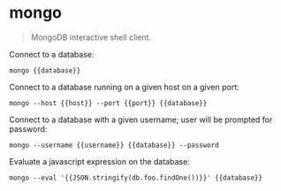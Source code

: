 mongo
=====

> MongoDB interactive shell client.

Connect to a database:

    mongo {{database}}

Connect to a database running on a given host on a given port:

    mongo --host {{host}} --port {{port}} {{database}}

Connect to a database with a given username; user will be prompted for password:

    mongo --username {{username}} {{database}} --password

Evaluate a javascript expression on the database:

    mongo --eval '{{JSON.stringify(db.foo.findOne())}}' {{database}}
